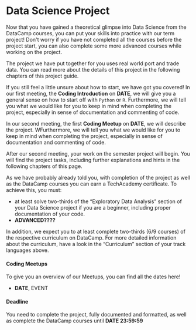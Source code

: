 # Data Science Project

Now that you have gained a theoretical glimpse into Data Science from the DataCamp courses, you can put your skills into practice with our term project! Don't worry if you have not completed all the courses before the project start, you can also complete some more advanced courses while working on the project.

The project we have put together for you uses real world port and trade data. You can read more about the details of this project in the following chapters of this project guide.

If you still feel a little unsure about how to start, we have got you covered! In our first meeting, the **Coding Introduction** on **DATE**, we will give you a general sense on how to start off with `Python` or `R`. Furthermore, we will tell you what we would like for you to keep in mind when completing the project, especially in sense of documentation and commenting of code.

In our second meeting, the first **Coding Meetup** on **DATE**, we will describe the project. WFurthermore, we will tell you what we would like for you to keep in mind when completing the project, especially in sense of documentation and commenting of code.

After our second meeting, your work on the semester project will begin. You will find the project tasks, including further explanations and hints in the following chapters of this page.

As we have probably already told you, with completion of the project as well as the DataCamp courses you can earn a TechAcademy certificate. To achieve this, you must:

* at least solve two-thirds of the “Exploratory Data Analysis” section of your Data Science project if you are a beginner, including proper documentation of your code.
* **ADVANCED????**

In addition, we expect you to at least complete two-thirds (6/9 courses) of the respective curriculum on DataCamp. For more detailed information about the curriculum, have a look in the “Curriculum” section of your track languages above.

#### Coding Meetups

To give you an overview of our Meetups, you can find all the dates here!

* **DATE**, EVENT

#### Deadline

You need to complete the project, fully documented and formatted, as well as complete the DataCamp courses until **DATE 23:59:59**
